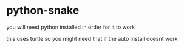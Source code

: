 # python-snake

you will need python installed in order for it to work


this uses turtle so you might need that if the auto install doesnt work

